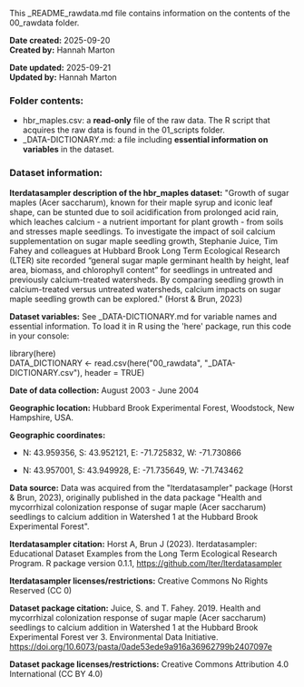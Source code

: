This \_README_rawdata.md file contains information on the contents of the 00_rawdata folder.

**Date created:** 2025-09-20\
**Created by:** Hannah Marton

**Date updated:** 2025-09-21\
**Updated by:** Hannah Marton

### **Folder contents:**

-   hbr_maples.csv: a **read-only** file of the raw data. The R script that acquires the raw data is found in the 01_scripts folder.
-   \_DATA-DICTIONARY.md: a file including **essential information on variables** in the dataset.

### **Dataset information:**

**lterdatasampler description of the hbr_maples dataset:** "Growth of sugar maples (Acer saccharum), known for their maple syrup and iconic leaf shape, can be stunted due to soil acidification from prolonged acid rain, which leaches calcium - a nutrient important for plant growth - from soils and stresses maple seedlings. To investigate the impact of soil calcium supplementation on sugar maple seedling growth, Stephanie Juice, Tim Fahey and colleagues at Hubbard Brook Long Term Ecological Research (LTER) site recorded “general sugar maple germinant health by height, leaf area, biomass, and chlorophyll content” for seedlings in untreated and previously calcium-treated watersheds. By comparing seedling growth in calcium-treated versus untreated watersheds, calcium impacts on sugar maple seedling growth can be explored." (Horst & Brun, 2023)

**Dataset variables:** See \_DATA-DICTIONARY.md for variable names and essential information. To load it in R using the 'here' package, run this code in your console:

library(here)\
DATA_DICTIONARY \<- read.csv(here("00_rawdata", "\_DATA-DICTIONARY.csv"), header = TRUE)

**Date of data collection:** August 2003 - June 2004

**Geographic location:** Hubbard Brook Experimental Forest, Woodstock, New Hampshire, USA.

**Geographic coordinates:**

-   N: 43.959356, S: 43.952121, E: -71.725832, W: -71.730866

-   N: 43.957001, S: 43.949928, E: -71.735649, W: -71.743462

**Data source:** Data was acquired from the "lterdatasampler" package (Horst & Brun, 2023), originally published in the data package "Health and mycorrhizal colonization response of sugar maple (Acer saccharum) seedlings to calcium addition in Watershed 1 at the Hubbard Brook Experimental Forest".

**lterdatasampler citation:** Horst A, Brun J (2023). lterdatasampler: Educational Dataset Examples from the Long Term Ecological Research Program. R package version 0.1.1, <https://github.com/lter/lterdatasampler>

**lterdatasampler licenses/restrictions:** Creative Commons No Rights Reserved (CC 0)

**Dataset package citation:** Juice, S. and T. Fahey. 2019. Health and mycorrhizal colonization response of sugar maple (Acer saccharum) seedlings to calcium addition in Watershed 1 at the Hubbard Brook Experimental Forest ver 3. Environmental Data Initiative. <https://doi.org/10.6073/pasta/0ade53ede9a916a36962799b2407097e>

**Dataset package licenses/restrictions:** Creative Commons Attribution 4.0 International (CC BY 4.0)
